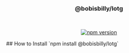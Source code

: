 <!-- markdownlint-disable -->
<div align="center">
    <br />
    <h3>@bobisbilly/lotg</h3>
    <br />
    <p>
        <a href="https://www.npmjs.com/package/@bobisbilly/lotg" target="_blank"><img src="https://img.shields.io/npm/v/@bobisbilly/lotg.svg" alt="npm version"/></a>
    </p>
</div>
<!-- markdownlint-enable -->
## How to Install
`npm install @bobisbilly/lotg`